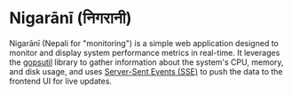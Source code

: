 # Nigarānī (निगरानी)

Nigarānī (Nepali for "monitoring") is a simple web application designed to monitor and display system performance metrics in real-time. It leverages the [gopsutil](https://github.com/shirou/gopsutil) library to gather information about the system's CPU, memory, and disk usage, and uses [Server-Sent Events (SSE)](https://developer.mozilla.org/en-US/docs/Web/API/Server-sent_events) to push the data to the frontend UI for live updates.

